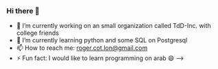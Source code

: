 ### Hi there 👋

- 🔭 I’m currently working on an small organization called TdD-Inc. with college friends
- 🌱 I’m currently learning python and some SQL on Postgresql
- 📫 How to reach me: roger.cot.lon@gmail.com
- ⚡ Fun fact: I would like to learn programming on arab 😄
-->
